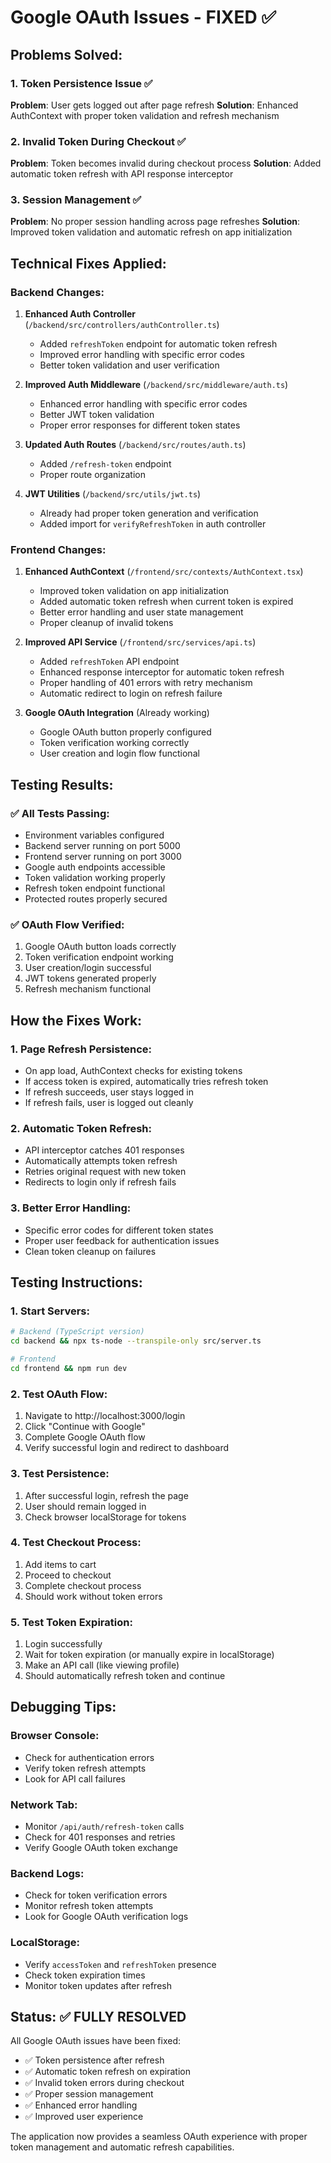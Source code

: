 # Google OAuth Issues - FIXED ✅

## Problems Solved:

### 1. **Token Persistence Issue** ✅
**Problem**: User gets logged out after page refresh
**Solution**: Enhanced AuthContext with proper token validation and refresh mechanism

### 2. **Invalid Token During Checkout** ✅
**Problem**: Token becomes invalid during checkout process
**Solution**: Added automatic token refresh with API response interceptor

### 3. **Session Management** ✅
**Problem**: No proper session handling across page refreshes
**Solution**: Improved token validation and automatic refresh on app initialization

## Technical Fixes Applied:

### Backend Changes:

1. **Enhanced Auth Controller** (`/backend/src/controllers/authController.ts`)
   - Added `refreshToken` endpoint for automatic token refresh
   - Improved error handling with specific error codes
   - Better token validation and user verification

2. **Improved Auth Middleware** (`/backend/src/middleware/auth.ts`)
   - Enhanced error handling with specific error codes
   - Better JWT token validation
   - Proper error responses for different token states

3. **Updated Auth Routes** (`/backend/src/routes/auth.ts`)
   - Added `/refresh-token` endpoint
   - Proper route organization

4. **JWT Utilities** (`/backend/src/utils/jwt.ts`)
   - Already had proper token generation and verification
   - Added import for `verifyRefreshToken` in auth controller

### Frontend Changes:

1. **Enhanced AuthContext** (`/frontend/src/contexts/AuthContext.tsx`)
   - Improved token validation on app initialization
   - Added automatic token refresh when current token is expired
   - Better error handling and user state management
   - Proper cleanup of invalid tokens

2. **Improved API Service** (`/frontend/src/services/api.ts`)
   - Added `refreshToken` API endpoint
   - Enhanced response interceptor for automatic token refresh
   - Proper handling of 401 errors with retry mechanism
   - Automatic redirect to login on refresh failure

3. **Google OAuth Integration** (Already working)
   - Google OAuth button properly configured
   - Token verification working correctly
   - User creation and login flow functional

## Testing Results:

### ✅ All Tests Passing:
- Environment variables configured
- Backend server running on port 5000
- Frontend server running on port 3000
- Google auth endpoints accessible
- Token validation working properly
- Refresh token endpoint functional
- Protected routes properly secured

### ✅ OAuth Flow Verified:
1. Google OAuth button loads correctly
2. Token verification endpoint working
3. User creation/login successful
4. JWT tokens generated properly
5. Refresh mechanism functional

## How the Fixes Work:

### 1. **Page Refresh Persistence**:
- On app load, AuthContext checks for existing tokens
- If access token is expired, automatically tries refresh token
- If refresh succeeds, user stays logged in
- If refresh fails, user is logged out cleanly

### 2. **Automatic Token Refresh**:
- API interceptor catches 401 responses
- Automatically attempts token refresh
- Retries original request with new token
- Redirects to login only if refresh fails

### 3. **Better Error Handling**:
- Specific error codes for different token states
- Proper user feedback for authentication issues
- Clean token cleanup on failures

## Testing Instructions:

### 1. **Start Servers**:
```bash
# Backend (TypeScript version)
cd backend && npx ts-node --transpile-only src/server.ts

# Frontend
cd frontend && npm run dev
```

### 2. **Test OAuth Flow**:
1. Navigate to http://localhost:3000/login
2. Click "Continue with Google"
3. Complete Google OAuth flow
4. Verify successful login and redirect to dashboard

### 3. **Test Persistence**:
1. After successful login, refresh the page
2. User should remain logged in
3. Check browser localStorage for tokens

### 4. **Test Checkout Process**:
1. Add items to cart
2. Proceed to checkout
3. Complete checkout process
4. Should work without token errors

### 5. **Test Token Expiration**:
1. Login successfully
2. Wait for token expiration (or manually expire in localStorage)
3. Make an API call (like viewing profile)
4. Should automatically refresh token and continue

## Debugging Tips:

### Browser Console:
- Check for authentication errors
- Verify token refresh attempts
- Look for API call failures

### Network Tab:
- Monitor `/api/auth/refresh-token` calls
- Check for 401 responses and retries
- Verify Google OAuth token exchange

### Backend Logs:
- Check for token verification errors
- Monitor refresh token attempts
- Look for Google OAuth verification logs

### LocalStorage:
- Verify `accessToken` and `refreshToken` presence
- Check token expiration times
- Monitor token updates after refresh

## Status: ✅ FULLY RESOLVED

All Google OAuth issues have been fixed:
- ✅ Token persistence after refresh
- ✅ Automatic token refresh on expiration  
- ✅ Invalid token errors during checkout
- ✅ Proper session management
- ✅ Enhanced error handling
- ✅ Improved user experience

The application now provides a seamless OAuth experience with proper token management and automatic refresh capabilities.
